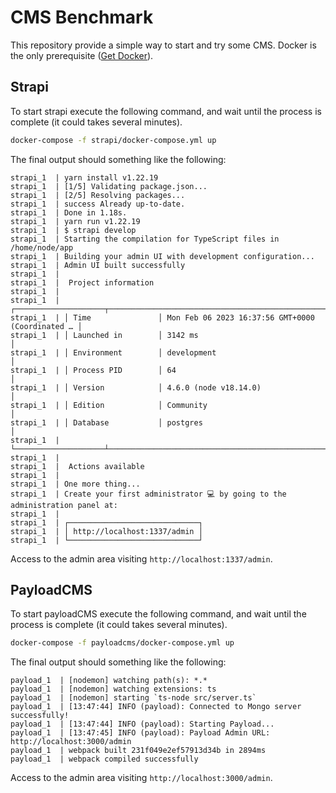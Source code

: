 # CMS Benchmark

This repository provide a simple way to start and try some CMS. Docker is the only prerequisite ([Get Docker](https://docs.docker.com/get-docker/)).

## Strapi

To start strapi execute the following command, and wait until the process is complete (it could takes several minutes).

``` sh
docker-compose -f strapi/docker-compose.yml up
```

The final output should something like the following:

```
strapi_1  | yarn install v1.22.19
strapi_1  | [1/5] Validating package.json...
strapi_1  | [2/5] Resolving packages...
strapi_1  | success Already up-to-date.
strapi_1  | Done in 1.18s.
strapi_1  | yarn run v1.22.19
strapi_1  | $ strapi develop
strapi_1  | Starting the compilation for TypeScript files in /home/node/app
strapi_1  | Building your admin UI with development configuration...
strapi_1  | Admin UI built successfully
strapi_1  | 
strapi_1  |  Project information
strapi_1  | 
strapi_1  | ┌────────────────────┬──────────────────────────────────────────────────┐
strapi_1  | │ Time               │ Mon Feb 06 2023 16:37:56 GMT+0000 (Coordinated … │
strapi_1  | │ Launched in        │ 3142 ms                                          │
strapi_1  | │ Environment        │ development                                      │
strapi_1  | │ Process PID        │ 64                                               │
strapi_1  | │ Version            │ 4.6.0 (node v18.14.0)                            │
strapi_1  | │ Edition            │ Community                                        │
strapi_1  | │ Database           │ postgres                                         │
strapi_1  | └────────────────────┴──────────────────────────────────────────────────┘
strapi_1  | 
strapi_1  |  Actions available
strapi_1  | 
strapi_1  | One more thing...
strapi_1  | Create your first administrator 💻 by going to the administration panel at:
strapi_1  | 
strapi_1  | ┌─────────────────────────────┐
strapi_1  | │ http://localhost:1337/admin │
strapi_1  | └─────────────────────────────┘
```

Access to the admin area visiting `http://localhost:1337/admin`.

## PayloadCMS

To start payloadCMS execute the following command, and wait until the process is complete (it could takes several minutes).

``` sh
docker-compose -f payloadcms/docker-compose.yml up
```

The final output should something like the following:

```
payload_1  | [nodemon] watching path(s): *.*
payload_1  | [nodemon] watching extensions: ts
payload_1  | [nodemon] starting `ts-node src/server.ts`
payload_1  | [13:47:44] INFO (payload): Connected to Mongo server successfully!
payload_1  | [13:47:44] INFO (payload): Starting Payload...
payload_1  | [13:47:45] INFO (payload): Payload Admin URL: http://localhost:3000/admin
payload_1  | webpack built 231f049e2ef57913d34b in 2894ms
payload_1  | webpack compiled successfully
```

Access to the admin area visiting `http://localhost:3000/admin`.
